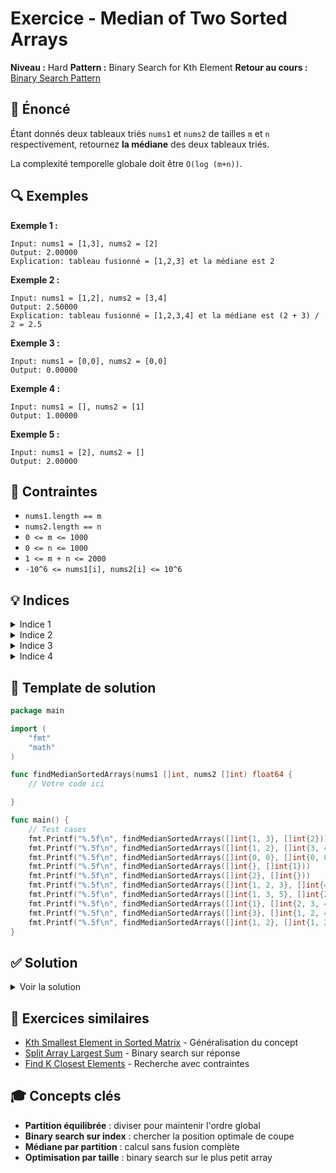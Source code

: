 # Exercice - Median of Two Sorted Arrays

**Niveau :** Hard
**Pattern :** Binary Search for Kth Element
**Retour au cours :** [Binary Search Pattern](../../courses/03-binary-search.md)

## 📝 Énoncé

Étant donnés deux tableaux triés `nums1` et `nums2` de tailles `m` et `n` respectivement, retournez **la médiane** des deux tableaux triés.

La complexité temporelle globale doit être `O(log (m+n))`.

## 🔍 Exemples

**Exemple 1 :**
```
Input: nums1 = [1,3], nums2 = [2]
Output: 2.00000
Explication: tableau fusionné = [1,2,3] et la médiane est 2
```

**Exemple 2 :**
```
Input: nums1 = [1,2], nums2 = [3,4]
Output: 2.50000
Explication: tableau fusionné = [1,2,3,4] et la médiane est (2 + 3) / 2 = 2.5
```

**Exemple 3 :**
```
Input: nums1 = [0,0], nums2 = [0,0]
Output: 0.00000
```

**Exemple 4 :**
```
Input: nums1 = [], nums2 = [1]
Output: 1.00000
```

**Exemple 5 :**
```
Input: nums1 = [2], nums2 = []
Output: 2.00000
```

## 🎯 Contraintes

- `nums1.length == m`
- `nums2.length == n`
- `0 <= m <= 1000`
- `0 <= n <= 1000`
- `1 <= m + n <= 2000`
- `-10^6 <= nums1[i], nums2[i] <= 10^6`

## 💡 Indices

<details>
<summary>Indice 1</summary>

Pour O(log(m+n)), vous devez utiliser binary search. L'idée est de partitionner les deux arrays pour que la moitié gauche contienne exactement (m+n+1)/2 éléments.

</details>

<details>
<summary>Indice 2</summary>

Si vous partitionnez nums1 à l'index i et nums2 à l'index j, vous voulez que tous les éléments à gauche soient ≤ tous les éléments à droite.

</details>

<details>
<summary>Indice 3</summary>

Pour une partition valide : `maxLeft ≤ minRight`. Si ce n'est pas le cas, ajustez la partition avec binary search.

</details>

<details>
<summary>Indice 4</summary>

Faites binary search sur le plus petit array pour optimiser, et calculez la partition de l'autre array automatiquement.

</details>

## 🔨 Template de solution

```go
package main

import (
    "fmt"
    "math"
)

func findMedianSortedArrays(nums1 []int, nums2 []int) float64 {
    // Votre code ici

}

func main() {
    // Test cases
    fmt.Printf("%.5f\n", findMedianSortedArrays([]int{1, 3}, []int{2}))         // Expected: 2.00000
    fmt.Printf("%.5f\n", findMedianSortedArrays([]int{1, 2}, []int{3, 4}))      // Expected: 2.50000
    fmt.Printf("%.5f\n", findMedianSortedArrays([]int{0, 0}, []int{0, 0}))      // Expected: 0.00000
    fmt.Printf("%.5f\n", findMedianSortedArrays([]int{}, []int{1}))             // Expected: 1.00000
    fmt.Printf("%.5f\n", findMedianSortedArrays([]int{2}, []int{}))             // Expected: 2.00000
    fmt.Printf("%.5f\n", findMedianSortedArrays([]int{1, 2, 3}, []int{4, 5}))   // Expected: 3.00000
    fmt.Printf("%.5f\n", findMedianSortedArrays([]int{1, 3, 5}, []int{2, 4, 6})) // Expected: 3.50000
    fmt.Printf("%.5f\n", findMedianSortedArrays([]int{1}, []int{2, 3, 4}))      // Expected: 2.50000
    fmt.Printf("%.5f\n", findMedianSortedArrays([]int{3}, []int{1, 2, 4}))      // Expected: 2.50000
    fmt.Printf("%.5f\n", findMedianSortedArrays([]int{1, 2}, []int{1, 2}))      // Expected: 1.50000
}
```

## ✅ Solution

<details>
<summary>Voir la solution</summary>

```go
import "math"

func findMedianSortedArrays(nums1 []int, nums2 []int) float64 {
    // S'assurer que nums1 est le plus petit array
    if len(nums1) > len(nums2) {
        return findMedianSortedArrays(nums2, nums1)
    }

    m, n := len(nums1), len(nums2)
    left, right := 0, m

    for left <= right {
        // Partitions
        partitionX := left + (right-left)/2
        partitionY := (m+n+1)/2 - partitionX

        // Éléments aux frontières
        var maxLeftX, maxLeftY, minRightX, minRightY int

        // Gérer les cas limites
        if partitionX == 0 {
            maxLeftX = math.MinInt32
        } else {
            maxLeftX = nums1[partitionX-1]
        }

        if partitionY == 0 {
            maxLeftY = math.MinInt32
        } else {
            maxLeftY = nums2[partitionY-1]
        }

        if partitionX == m {
            minRightX = math.MaxInt32
        } else {
            minRightX = nums1[partitionX]
        }

        if partitionY == n {
            minRightY = math.MaxInt32
        } else {
            minRightY = nums2[partitionY]
        }

        // Vérifier si la partition est correcte
        if maxLeftX <= minRightY && maxLeftY <= minRightX {
            // Partition trouvée !
            if (m+n)%2 == 0 {
                // Nombre pair d'éléments
                return float64(max(maxLeftX, maxLeftY)+min(minRightX, minRightY)) / 2.0
            } else {
                // Nombre impair d'éléments
                return float64(max(maxLeftX, maxLeftY))
            }
        } else if maxLeftX > minRightY {
            // On a pris trop d'éléments de nums1, aller à gauche
            right = partitionX - 1
        } else {
            // On a pris trop peu d'éléments de nums1, aller à droite
            left = partitionX + 1
        }
    }

    return 0.0
}

func max(a, b int) int {
    if a > b {
        return a
    }
    return b
}

func min(a, b int) int {
    if a < b {
        return a
    }
    return b
}
```

**Explication détaillée :**

1. **Concept de partition :**
   - Diviser chaque array en deux parties
   - Partie gauche : `(m+n+1)/2` éléments au total
   - Partie droite : le reste

2. **Invariant recherché :**
   - `maxLeft ≤ minRight` pour les deux arrays
   - Si vrai → partition correcte, calculer médiane

3. **Binary search sur partition :**
   - Chercher sur le plus petit array (optimisation)
   - `partitionX` : nombre d'éléments de nums1 dans la partie gauche
   - `partitionY = (m+n+1)/2 - partitionX`

4. **Calcul de la médiane :**
   - **Nombre pair :** `(max(maxLeft) + min(minRight)) / 2`
   - **Nombre impair :** `max(maxLeft)`

**Exemple pour `nums1=[1,3], nums2=[2]` :**

```
m=2, n=1, total=3 (impair)
Partition target: (3+1)/2 = 2 éléments à gauche

partitionX=1, partitionY=1
nums1: [1] | [3]    maxLeftX=1, minRightX=3
nums2: [2] | []     maxLeftY=2, minRightY=∞

Condition: maxLeftX=1 ≤ minRightY=∞ ✓ et maxLeftY=2 ≤ minRightX=3 ✓
→ Médiane = max(1,2) = 2
```

**Complexité :**
- Temps : O(log(min(m,n)))
- Espace : O(1)

**Points clés :**
- Partition équilibrée des deux arrays
- Binary search sur la taille de partition
- Gestion soigneuse des cas limites (partitions vides)

</details>

## 🚀 Exercices similaires

- [Kth Smallest Element in Sorted Matrix](../medium/kth-smallest.md) - Généralisation du concept
- [Split Array Largest Sum](split-array.md) - Binary search sur réponse
- [Find K Closest Elements](../medium/k-closest.md) - Recherche avec contraintes

## 🎓 Concepts clés

- **Partition équilibrée** : diviser pour maintenir l'ordre global
- **Binary search sur index** : chercher la position optimale de coupe
- **Médiane par partition** : calcul sans fusion complète
- **Optimisation par taille** : binary search sur le plus petit array